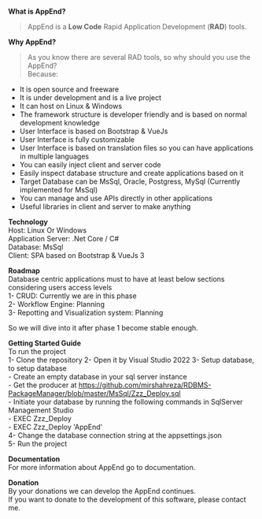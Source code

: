 **What is AppEnd?**
> AppEnd is a **Low Code** Rapid Application Development (**RAD**) tools.  

**Why AppEnd?**
>As you know there are several RAD tools, so why should you use the AppEnd?  
Because:
- It is open source and freeware
- It is under development and is a live project  
- It can host on Linux & Windows
- The framework structure is developer friendly and is based on normal development knowledge
- User Interface is based on Bootstrap & VueJs
- User Interface is fully customizable
- User Interface is based on translation files so you can have applications in multiple languages
- You can easily inject client and server code
- Easily inspect database structure and create applications based on it
- Target Database can be MsSql, Oracle, Postgress, MySql (Currently implemented for MsSql)
- You can manage and use APIs directly in other applications
- Useful libraries in client and server to make anything

**Technology**  
Host: Linux Or Windows  
Application Server: .Net Core / C#  
Database: MsSql  
Client: SPA based on Bootstrap & VueJs 3  

**Roadmap**  
Database centric applications must to have at least below sections considering users access levels  
1- CRUD: Currently we are in this phase  
2- Workflow Engine: Planning  
3- Repotting and Visualization system: Planning  

So we will dive into it after phase 1 become stable enough.

**Getting Started Guide**  
To run the project  
1- Clone the repository
2- Open it by Visual Studio 2022 
3- Setup database, to setup database  
	- Create an empty database in your sql server instance  
	- Get the producer at https://github.com/mirshahreza/RDBMS-PackageManager/blob/master/MsSql/Zzz_Deploy.sql  
	- Initiate your database by running the following commands in SqlServer Management Studio  
		- EXEC Zzz_Deploy  
		- EXEC Zzz_Deploy 'AppEnd'  
4- Change the database connection string at the appsettings.json  
5- Run the project  

**Documentation**  
For more information about AppEnd go to documentation.

**Donation**  
By your donations we can develop the AppEnd continues.  
If you want to donate to the development of this software, please contact me.  



